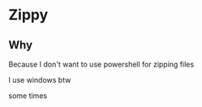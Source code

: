# Zippy 

## Why

Because I don't want to use powershell for zipping files 

I use windows btw

some times 
